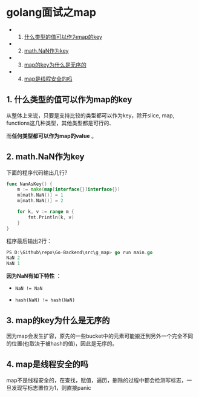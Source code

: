 # golang面试之map

<!-- vscode-markdown-toc -->
* 1. [什么类型的值可以作为map的key](#mapkey)
* 2. [math.NaN作为key](#math.NaNkey)
* 3. [map的key为什么是无序的](#mapkey-1)
* 4. [map是线程安全的吗](#map)

<!-- vscode-markdown-toc-config
	numbering=true
	autoSave=true
	/vscode-markdown-toc-config -->
<!-- /vscode-markdown-toc -->

##  1. <a name='mapkey'></a>什么类型的值可以作为map的key

从整体上来说，只要是支持比较的类型都可以作为key，除开slice, map, functions这几种类型，其他类型都是可行的、

而**任何类型都可以作为map的value** 。

##  2. <a name='math.NaNkey'></a>math.NaN作为key

下面的程序代码输出几行?

```go
func NanAsKey() {
	m := make(map[interface{}]interface{})
	m[math.NaN()] = 1
	m[math.NaN()] = 2

	for k, v := range m {
		fmt.Println(k, v)
	}
}
```

程序最后输出2行：

```go
PS D:\Github\repo\Go-Backend\src\g_map> go run main.go
NaN 2
NaN 1
```

**因为NaN有如下特性** ：

* `NaN != NaN`

* `hash(NaN) != hash(NaN)`

##  3. <a name='mapkey-1'></a>map的key为什么是无序的

因为map会发生扩容，原先的一些bucket中的元素可能搬迁到另外一个完全不同的位置(也取决于被hash的值)，因此是无序的。

##  4. <a name='map'></a>map是线程安全的吗

map不是线程安全的，在查找，赋值，遍历，删除的过程中都会检测写标志，一旦发现写标志置位为1，则直接panic

